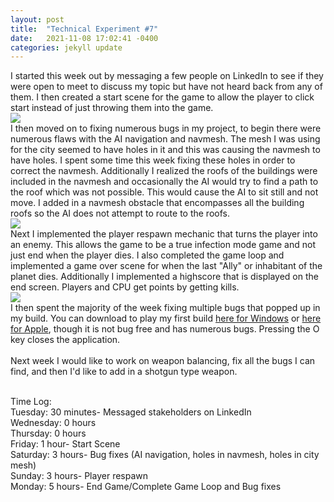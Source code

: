 ```yaml
---
layout: post
title:  "Technical Experiment #7"
date:   2021-11-08 17:02:41 -0400
categories: jekyll update
---
```

I started this week out by messaging a few people on LinkedIn to see if they were open to meet to discuss my topic but have not heard back from any of them. I then created a start scene for the game to allow the player to click start instead of just throwing them into the game. 
<br>![](https://i.imgur.com/V89NwDm.png)
<br>I then moved on to fixing numerous bugs in my project, to begin there were numerous flaws with the AI navigation and navmesh. The mesh I was using for the city seemed to have holes in it and this was causing the navmesh to have holes. I spent some time this week fixing these holes in order to correct the navmesh. Additionally I realized the roofs of the buildings were included in the navmesh and occasionally the AI would try to find a path to the roof which was not possible. This would cause the AI to sit still and not move. I added in a navmesh obstacle that encompasses all the building roofs so the AI does not attempt to route to the roofs. 
<br>![](https://i.imgur.com/2Hum3dr.png)
<br>Next I implemented the player respawn mechanic that turns the player into an enemy. This allows the game to be a true infection mode game and not just end when the player dies. I also completed the game loop and implemented a game over scene for when the last "Ally" or inhabitant of the planet dies. Additionally I implemented a highscore that is displayed on the end screen. Players and CPU get points by getting kills.
<br>![](https://i.imgur.com/gMlq5Ya.gif)
<br>I then spent the majority of the week fixing multiple bugs that popped up in my build. You can download to play my first build [here for Windows](https://drive.google.com/file/d/1ilBDF6FvHAyty5lJK7km3AYkizILytrq/view?usp=sharing) or [here for Apple](https://drive.google.com/file/d/1BgntlaXyM74K0rKjRcmFXTlGXWOOS_2U/view?usp=sharing), though it is not bug free and has numerous bugs. Pressing the O key closes the application.
<br>
<br>Next week I would like to work on weapon balancing, fix all the bugs I can find, and then I'd like to add in a shotgun type weapon.

<br>Time Log:
<br>Tuesday: 30 minutes- Messaged stakeholders on LinkedIn
<br>Wednesday: 0 hours
<br>Thursday: 0 hours
<br>Friday: 1 hour- Start Scene
<br>Saturday: 3 hours- Bug fixes (AI navigation, holes in navmesh, holes in city mesh)
<br>Sunday: 3 hours- Player respawn
<br>Monday: 5 hours- End Game/Complete Game Loop and Bug fixes
